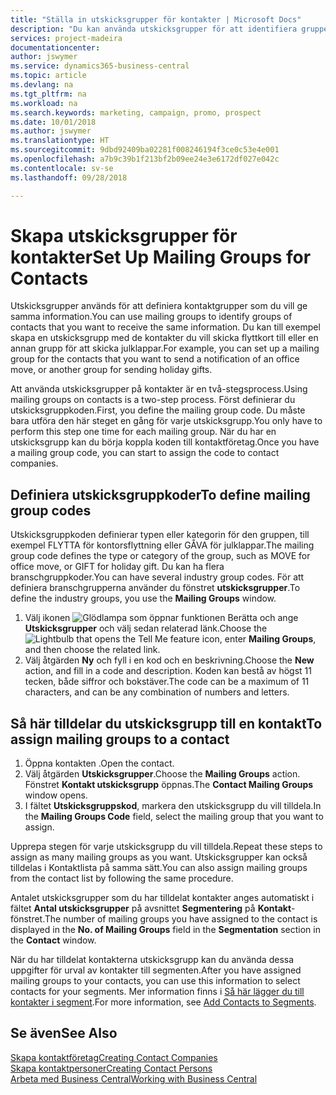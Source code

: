 ```yaml
---
title: "Ställa in utskicksgrupper för kontakter | Microsoft Docs"
description: "Du kan använda utskicksgrupper för att identifiera grupper av kontakter som ska få samma information, t.ex. för en marknadsföringskampanj."
services: project-madeira
documentationcenter: 
author: jswymer
ms.service: dynamics365-business-central
ms.topic: article
ms.devlang: na
ms.tgt_pltfrm: na
ms.workload: na
ms.search.keywords: marketing, campaign, promo, prospect
ms.date: 10/01/2018
ms.author: jswymer
ms.translationtype: HT
ms.sourcegitcommit: 9dbd92409ba02281f008246194f3ce0c53e4e001
ms.openlocfilehash: a7b9c39b1f213bf2b09ee24e3e6172df027e042c
ms.contentlocale: sv-se
ms.lasthandoff: 09/28/2018

---
```

# <a name="set-up-mailing-groups-for-contacts"></a><span data-ttu-id="dc946-103">Skapa utskicksgrupper för kontakter</span><span class="sxs-lookup"><span data-stu-id="dc946-103">Set Up Mailing Groups for Contacts</span></span>
<span data-ttu-id="dc946-104">Utskicksgrupper används för att definiera kontaktgrupper som du vill ge samma information.</span><span class="sxs-lookup"><span data-stu-id="dc946-104">You can use mailing groups to identify groups of contacts that you want to receive the same information.</span></span> <span data-ttu-id="dc946-105">Du kan till exempel skapa en utskicksgrupp med de kontakter du vill skicka flyttkort till eller en annan grupp för att skicka julklappar.</span><span class="sxs-lookup"><span data-stu-id="dc946-105">For example, you can set up a mailing group for the contacts that you want to send a notification of an office move, or another group for sending holiday gifts.</span></span>

<span data-ttu-id="dc946-106">Att använda utskicksgrupper på kontakter är en två-stegsprocess.</span><span class="sxs-lookup"><span data-stu-id="dc946-106">Using mailing groups on contacts is a two-step process.</span></span> <span data-ttu-id="dc946-107">Först definierar du utskicksgruppkoden.</span><span class="sxs-lookup"><span data-stu-id="dc946-107">First, you define the mailing group code.</span></span> <span data-ttu-id="dc946-108">Du måste bara utföra den här steget en gång för varje utskicksgrupp.</span><span class="sxs-lookup"><span data-stu-id="dc946-108">You only have to perform this step one time for each mailing group.</span></span> <span data-ttu-id="dc946-109">När du har en utskicksgrupp kan du börja koppla koden till kontaktföretag.</span><span class="sxs-lookup"><span data-stu-id="dc946-109">Once you have a mailing group code, you can start to assign the code to contact companies.</span></span>

## <a name="to-define-mailing-group-codes"></a><span data-ttu-id="dc946-110">Definiera utskicksgruppkoder</span><span class="sxs-lookup"><span data-stu-id="dc946-110">To define mailing group codes</span></span>
<span data-ttu-id="dc946-111">Utskicksgruppkoden definierar typen eller kategorin för den gruppen, till exempel FLYTTA för kontorsflyttning eller GÅVA för julklappar.</span><span class="sxs-lookup"><span data-stu-id="dc946-111">The mailing group code defines the type or category of the group, such as MOVE for office move, or GIFT for holiday gift.</span></span> <span data-ttu-id="dc946-112">Du kan ha flera branschgruppkoder.</span><span class="sxs-lookup"><span data-stu-id="dc946-112">You can have several industry group codes.</span></span> <span data-ttu-id="dc946-113">För att definiera branschgrupperna använder du fönstret **utskicksgrupper**.</span><span class="sxs-lookup"><span data-stu-id="dc946-113">To define the industry groups, you use the **Mailing Groups** window.</span></span>

1. <span data-ttu-id="dc946-114">Välj ikonen ![Glödlampa som öppnar funktionen Berätta](media/ui-search/search_small.png "Berätta vad du vill göra") och ange **Utskicksgrupper** och välj sedan relaterad länk.</span><span class="sxs-lookup"><span data-stu-id="dc946-114">Choose the ![Lightbulb that opens the Tell Me feature](media/ui-search/search_small.png "Tell me what you want to do") icon, enter **Mailing Groups**, and then choose the related link.</span></span>
2. <span data-ttu-id="dc946-115">Välj åtgärden **Ny** och fyll i en kod och en beskrivning.</span><span class="sxs-lookup"><span data-stu-id="dc946-115">Choose the **New** action, and fill in a code and description.</span></span> <span data-ttu-id="dc946-116">Koden kan bestå av högst 11 tecken, både siffror och bokstäver.</span><span class="sxs-lookup"><span data-stu-id="dc946-116">The code can be a maximum of 11 characters, and can be any combination of numbers and letters.</span></span>

## <a name="AssignMailGroupContact"></a> <span data-ttu-id="dc946-117">Så här tilldelar du utskicksgrupp till en kontakt</span><span class="sxs-lookup"><span data-stu-id="dc946-117">To assign mailing groups to a contact</span></span>
1. <span data-ttu-id="dc946-118">Öppna kontakten .</span><span class="sxs-lookup"><span data-stu-id="dc946-118">Open the contact.</span></span>
2. <span data-ttu-id="dc946-119">Välj åtgärden **Utskicksgrupper**.</span><span class="sxs-lookup"><span data-stu-id="dc946-119">Choose the **Mailing Groups** action.</span></span> <span data-ttu-id="dc946-120">Fönstret **Kontakt utskicksgrupp** öppnas.</span><span class="sxs-lookup"><span data-stu-id="dc946-120">The **Contact Mailing Groups** window opens.</span></span>
3. <span data-ttu-id="dc946-121">I fältet **Utskicksgruppskod**, markera den utskicksgrupp du vill tilldela.</span><span class="sxs-lookup"><span data-stu-id="dc946-121">In the **Mailing Groups Code** field, select the mailing group that you want to assign.</span></span>

<span data-ttu-id="dc946-122">Upprepa stegen för varje utskicksgrupp du vill tilldela.</span><span class="sxs-lookup"><span data-stu-id="dc946-122">Repeat these steps to assign as many mailing groups as you want.</span></span> <span data-ttu-id="dc946-123">Utskicksgrupper kan också tilldelas i Kontaktlista på samma sätt.</span><span class="sxs-lookup"><span data-stu-id="dc946-123">You can also assign mailing groups from the contact list by following the same procedure.</span></span>

<span data-ttu-id="dc946-124">Antalet utskicksgrupper som du har tilldelat kontakter anges automatiskt i fältet **Antal utskicksgrupper** på avsnittet **Segmentering** på **Kontakt**-fönstret.</span><span class="sxs-lookup"><span data-stu-id="dc946-124">The number of mailing groups you have assigned to the contact is displayed in the **No. of Mailing Groups** field in the **Segmentation** section in the **Contact** window.</span></span>

<span data-ttu-id="dc946-125">När du har tilldelat kontakterna utskicksgrupp kan du använda dessa uppgifter för urval av kontakter till segmenten.</span><span class="sxs-lookup"><span data-stu-id="dc946-125">After you have assigned mailing groups to your contacts, you can use this information to select contacts for your segments.</span></span> <span data-ttu-id="dc946-126">Mer information finns i [Så här lägger du till kontakter i segment](marketing-add-contact-segment.md).</span><span class="sxs-lookup"><span data-stu-id="dc946-126">For more information, see [Add Contacts to Segments](marketing-add-contact-segment.md).</span></span>

## <a name="see-also"></a><span data-ttu-id="dc946-127">Se även</span><span class="sxs-lookup"><span data-stu-id="dc946-127">See Also</span></span>
[<span data-ttu-id="dc946-128">Skapa kontaktföretag</span><span class="sxs-lookup"><span data-stu-id="dc946-128">Creating Contact Companies</span></span>](marketing-create-contact-companies.md)  
[<span data-ttu-id="dc946-129">Skapa kontaktpersoner</span><span class="sxs-lookup"><span data-stu-id="dc946-129">Creating Contact Persons</span></span>](marketing-create-contact-persons.md)  
[<span data-ttu-id="dc946-130">Arbeta med Business Central</span><span class="sxs-lookup"><span data-stu-id="dc946-130">Working with Business Central</span></span>](ui-work-product.md)


